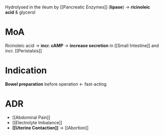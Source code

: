Hydrolysed in the ileum by [[Pancreatic Enzymes]] (**lipase**) -> **ricinoleic acid** & glycerol

# MoA
Ricinoleic acid -> **incr. cAMP** -> **increase secretion** in [[Small Intestine]] and incr. [[Peristalsis]]

# Indication
**Bowel preparation** before operation <- fast-acting

# ADR
- [[Abdominal Pain]]
- [[Electrolyte Imbalance]]
- **[[Uterine Contaction]]** -> [[Abortion]]